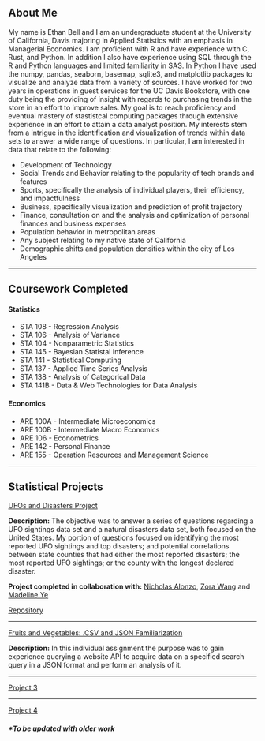 
## About Me

My name is Ethan Bell and I am an undergraduate student at the University of California, Davis majoring in Applied Statistics with an emphasis in Managerial Economics. I am proficient with R and have experience with C, Rust, and Python. In addition I also have experience using SQL through the R and Python languages and limited familiarity in SAS. In Python I have used the numpy, pandas, seaborn, basemap, sqlite3, and matplotlib packages to visualize and analyze data from a variety of sources. I have worked for two years in operations in guest services for the UC Davis Bookstore, with one duty being the providing of insight with regards to purchasing trends in the store in an effort to improve sales. My goal is to reach proficiency and eventual mastery of stastistcal computing packages through extensive experience in an effort to attain a data analyst position. My interests stem from a intrigue in the identification and visualization of trends within data sets to answer a wide range of questions. In particular, I am interested in data that relate to the following:

* Development of Technology
* Social Trends and Behavior relating to the popularity of tech brands and features
* Sports, specifically the analysis of individual players, their efficiency, and impactfulness
* Business, specifically visualization and prediction of profit trajectory
* Finance, consultation on and the analysis and optimization of personal finances and business expenses 
* Population behavior in metropolitan areas
* Any subject relating to my native state of California
* Demographic shifts and population densities within the city of Los Angeles

* * *
## Coursework Completed

#### Statistics
* STA 108 - Regression Analysis
* STA 106 - Analysis of Variance
* STA 104 - Nonparametric Statistics
* STA 145 - Bayesian Statistal Inference
* STA 141 - Statistical Computing
* STA 137 - Applied Time Series Analysis
* STA 138 - Analysis of Categorical Data
* STA 141B - Data & Web Technologies for Data Analysis

#### Economics
* ARE 100A - Intermediate Microeconomics
* ARE 100B - Intermediate Macro Economics
* ARE 106 - Econometrics
* ARE 142 - Personal Finance
* ARE 155 - Operation Resources and Management Science

* * *
## Statistical Projects


[UFOs and Disasters Project](https://eabell94.github.io/EAB%2BSecond%2BAnalysis.html)

<b>Description:</b> The objective was to answer a series of questions regarding a UFO sightings data set and a natural disasters data set, both focused on the United States. My portion of questions focused on identifying the most reported UFO sightings and top disasters; and potential correlations between state counties that had either the most reported disasters; the most reported UFO sightings; or the county with the longest declared disaster.

<b>Project completed in collaboration with:</b> [Nicholas Alonzo](https://nicholas-alonzo.github.io/), [Zora Wang](https://zora2028.github.io/) and [Madeline Ye](https://mmadet.github.io/)

[Repository](https://nicholas-alonzo.github.io/Projects/UCD%20Projects/Data%20and%20Web%20Technologies/datawebtech.html)
* * *
[Fruits and Vegetables: .CSV and JSON Familiarization](https://eabell94.github.io/assignment4.html)

<b>Description:</b> In this individual assignment the purpose was to gain experience querying a website API to acquire data on a specified search query in a JSON format and perform an analysis of it.
* * *
[Project 3](link3)
* * *
[Project 4](link4)

##### *To be updated with older work
